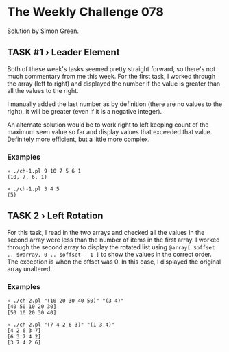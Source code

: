 # The Weekly Challenge 078

Solution by Simon Green.

## TASK #1 › Leader Element

Both of these week's tasks seemed pretty straight forward, so there's not much commentary from me this week. For the first task, I worked through the array (left to right) and displayed the number if the value is greater than all the values to the right.

I manually added the last number as by definition (there are no values to the right), it will be greater (even if it is a negative integer).

An alternate solution would be to work right to left keeping count of the maximum seen value so far and display values that exceeded that value. Definitely more efficient, but a little more complex.

### Examples

    » ./ch-1.pl 9 10 7 5 6 1
    (10, 7, 6, 1)

    » ./ch-1.pl 3 4 5
    (5)

## TASK 2 › Left Rotation

For this task, I read in the two arrays and checked all the values in the second array were less than the number of items in the first array. I worked through the second array to display the rotated list using `@array[ $offset .. $#array, 0 .. $offset - 1 ]` to show the values in the correct order. The exception is when the offset was 0. In this case, I displayed the original array unaltered.

### Examples

    » ./ch-2.pl "(10 20 30 40 50)" "(3 4)"
    [40 50 10 20 30]
    [50 10 20 30 40]

    » ./ch-2.pl "(7 4 2 6 3)" "(1 3 4)"
    [4 2 6 3 7]
    [6 3 7 4 2]
    [3 7 4 2 6]